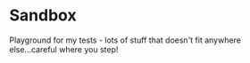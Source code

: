 # Sandbox
Playground for my tests - lots of stuff that doesn't fit anywhere else...careful where you step!
